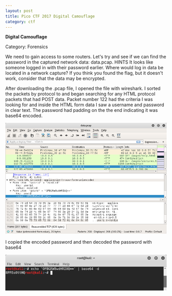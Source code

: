 ```yaml
---
layout: post
title: Pico CTF 2017 Digital Camouflage
category: ctf
---
```

<b>Digital Camouflage</b>

Category: Forensics

We need to gain access to some routers. Let's try and see if we can find the password in the captured network data: data.pcap.
HINTS
It looks like someone logged in with their password earlier. Where would log in data be located in a network capture?
If you think you found the flag, but it doesn't work, consider that the data may be encrypted.

After downloading the .pcap file, I opened the file with wireshark. I sorted the packets by protocol to and began searching for any HTML protocol packets that had POST data. Packet number 122 had the criteria I was looking for and inside the HTML form data I saw a username and password in clear text. The password had padding on the the end indicating it was base64 encoded. 

![Image description](/images/digitalcamouflag.png)

I copied the encoded password and then decoded the password with base64

![Image description](/images/digitalcamoulfag2.png)
